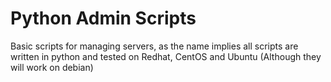 Python Admin Scripts
====================

Basic scripts for managing servers, as the name implies all scripts are written in python and tested on Redhat, CentOS and Ubuntu (Although they will work on debian)

